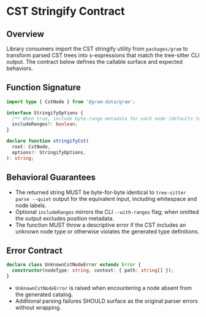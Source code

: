 # CST Stringify Contract

## Overview

Library consumers import the CST stringify utility from `packages/gram` to transform parsed CST trees into s-expressions that match the tree-sitter CLI output. The contract below defines the callable surface and expected behaviors.

## Function Signature

```ts
import type { CstNode } from '@gram-data/gram';

interface StringifyOptions {
  /** When true, include byte-range metadata for each node (defaults to false). */
  includeRanges?: boolean;
}

declare function stringifyCst(
  root: CstNode,
  options?: StringifyOptions,
): string;
```

## Behavioral Guarantees

- The returned string MUST be byte-for-byte identical to `tree-sitter parse --quiet` output for the equivalent input, including whitespace and node labels.
- Optional `includeRanges` mirrors the CLI `--with-ranges` flag; when omitted the output excludes position metadata.
- The function MUST throw a descriptive error if the CST includes an unknown node type or otherwise violates the generated type definitions.

## Error Contract

```ts
declare class UnknownCstNodeError extends Error {
  constructor(nodeType: string, context: { path: string[] });
}
```

- `UnknownCstNodeError` is raised when encountering a node absent from the generated catalog.
- Additional parsing failures SHOULD surface as the original parser errors without wrapping.
